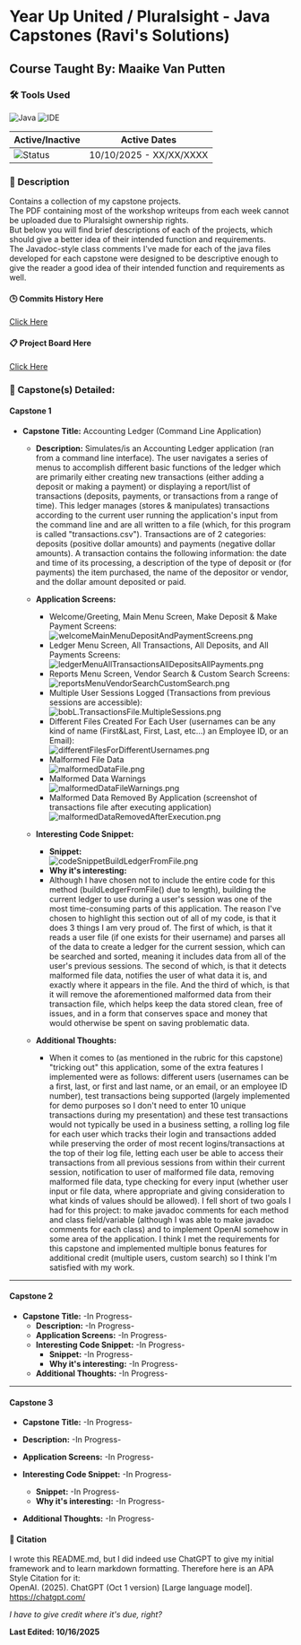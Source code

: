 # Year Up United / Pluralsight - Java Capstones (Ravi's Solutions)
## Course Taught By: Maaike Van Putten

### 🛠️ Tools Used
![Java](https://img.shields.io/badge/language-Java-blue.svg)
![IDE](https://img.shields.io/badge/IDE-IntelliJ-orange)

| Active/Inactive | Active Dates |
| --- | --- |
| ![Status](https://img.shields.io/badge/status-active-brightgreen) | 10/10/2025 - XX/XX/XXXX|

### 📝 Description
Contains a collection of my capstone projects. <br>
The PDF containing most of the workshop writeups from each week cannot be uploaded due to Pluralsight ownership rights. <br>
But below you will find brief descriptions of each of the projects, which should give a better idea of their intended function and requirements. <br>
The Javadoc-style class comments I've made for each of the java files developed for each capstone were designed to be descriptive enough to give the reader a good idea of their intended function and requirements as well.

#### 🕒 Commits History Here<br>
[Click Here](https://github.com/gitraspigner/capstones/commits/master) <br>

#### 📋 Project Board Here<br>
[Click Here](https://github.com/users/gitraspigner/projects/3) <br>

### 💭 Capstone(s) Detailed: <br>
#### Capstone 1
- **Capstone Title:** Accounting Ledger (Command Line Application)
  - **Description:** Simulates/is an Accounting Ledger application (ran from a command line interface). The user navigates a series of menus to accomplish different basic functions of the ledger which are primarily either creating new transactions (either adding a deposit or making a payment) or displaying a report/list of transactions (deposits, payments, or transactions from a range of time). This ledger manages (stores & manipulates) transactions according to the current user running the application's input from the command line and are all written to a file (which, for this program is called "transactions.csv"). Transactions are of 2 categories: deposits (positive dollar amounts) and payments (negative dollar amounts). A transaction contains the following information: the date and time of its processing, a description of the type of deposit or (for payments) the item purchased, the name of the depositor or vendor, and the dollar amount deposited or paid.
  - **Application Screens:**
    - Welcome/Greeting, Main Menu Screen, Make Deposit & Make Payment Screens: <br>
    ![welcomeMainMenuDepositAndPaymentScreens.png](src/com/pluralsight/capstone1/Screenshots/welcomeMainMenuDepositAndPaymentScreens.png)
    - Ledger Menu Screen, All Transactions, All Deposits, and All Payments Screens: <br>
    ![ledgerMenuAllTransactionsAllDepositsAllPayments.png](src/com/pluralsight/capstone1/Screenshots/ledgerMenuAllTransactionsAllDepositsAllPayments.png)
    - Reports Menu Screen, Vendor Search & Custom Search Screens: <br>
    ![reportsMenuVendorSearchCustomSearch.png](src/com/pluralsight/capstone1/Screenshots/reportsMenuVendorSearchCustomSearch.png)
    - Multiple User Sessions Logged (Transactions from previous sessions are accessible): <br>
    ![bobL.TransactionsFile.MultipleSessions.png](src/com/pluralsight/capstone1/Screenshots/bobL.TransactionsFile.MultipleSessions.png)
    - Different Files Created For Each User (usernames can be any kind of name (First&Last, First, Last, etc...) an Employee ID, or an Email): <br>
    ![differentFilesForDifferentUsernames.png](src/com/pluralsight/capstone1/Screenshots/differentFilesForDifferentUsernames.png)
    - Malformed File Data <br>
    ![malformedDataFile.png](src/com/pluralsight/capstone1/Screenshots/malformedDataFile.png)
    - Malformed Data Warnings <br>
    ![malformedDataFileWarnings.png](src/com/pluralsight/capstone1/Screenshots/malformedDataFileWarnings.png)
    - Malformed Data Removed By Application (screenshot of transactions file after executing application) <br>
    ![malformedDataRemovedAfterExecution.png](src/com/pluralsight/capstone1/Screenshots/malformedDataRemovedAfterExecution.png)

  - **Interesting Code Snippet:**
    - **Snippet:** <br>
    ![codeSnippetBuildLedgerFromFile.png](src/com/pluralsight/capstone1/Screenshots/codeSnippetBuildLedgerFromFile.png)
    - **Why it's interesting:**
    - Although I have chosen not to include the entire code for this method (buildLedgerFromFile() due to length), building the current ledger to use during a user's session was one of the most time-consuming parts of this application. The reason I've chosen to highlight this section out of all of my code, is that it does 3 things I am very proud of. The first of which, is that it reads a user file (if one exists for their username) and parses all of the data to create a ledger for the current session, which can be searched and sorted, meaning it includes data from all of the user's previous sessions. The second of which, is that it detects malformed file data, notifies the user of what data it is, and exactly where it appears in the file. And the third of which, is that it will remove the aforementioned malformed data from their transaction file, which helps keep the data stored clean, free of issues, and in a form that conserves space and money that would otherwise be spent on saving problematic data. 
  - **Additional Thoughts:** 
    - When it comes to (as mentioned in the rubric for this capstone) "tricking out" this application, some of the extra features I implemented were as follows: different users (usernames can be a first, last, or first and last name, or an email, or an employee ID number), test transactions being supported (largely implemented for demo purposes so I don't need to enter 10 unique transactions during my presentation) and these test transactions would not typically be used in a business setting, a rolling log file for each user which tracks their login and transactions added while preserving the order of most recent logins/transactions at the top of their log file, letting each user be able to access their transactions from all previous sessions from within their current session, notification to user of malformed file data, removing malformed file data, type checking for every input (whether user input or file data, where appropriate and giving consideration to what kinds of values should be allowed). I fell short of two goals I had for this project: to make javadoc comments for each method and class field/variable (although I was able to make javadoc comments for each class) and to implement OpenAI somehow in some area of the application. I think I met the requirements for this capstone and implemented multiple bonus features for additional credit (multiple users, custom search) so I think I'm satisfied with my work. 
---
#### Capstone 2
- **Capstone Title:** -In Progress-
  - **Description:** -In Progress-
  - **Application Screens:** -In Progress-
  - **Interesting Code Snippet:** -In Progress-
    - **Snippet:** -In Progress-
    - **Why it's interesting:** -In Progress-
  - **Additional Thoughts:** -In Progress-
---
#### Capstone 3
 - **Capstone Title:** -In Progress-
 - **Description:** -In Progress-
 - **Application Screens:** -In Progress-
 



  - **Interesting Code Snippet:** -In Progress-
    - **Snippet:** -In Progress-
    - **Why it's interesting:** -In Progress-
  - **Additional Thoughts:** -In Progress-

#### 🔖 Citation
I wrote this README.md, but I did indeed use ChatGPT to give my initial framework and to learn markdown formatting. Therefore here is an APA Style Citation for it:  <br>
OpenAI. (2025). ChatGPT (Oct 1 version) [Large language model]. https://chatgpt.com/ <br>

*I have to give credit where it's due, right?* <br>

**Last Edited: 10/16/2025**
